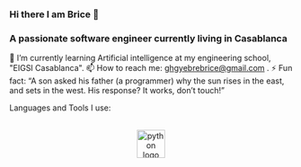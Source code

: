 ### Hi there I am Brice  👋

###  A passionate software engineer currently living in Casablanca

🌱 I’m currently learning Artificial intelligence at my  engineering school, "EIGSI Casablanca".
📫 How to reach me: ghgyebrebrice@gmail.com  .
⚡ Fun fact: “A son asked his father (a programmer) why the sun rises in the east, and sets in the west. His response? It works, don’t touch!”

Languages and Tools I use: 
<p align="center">
  <br/>
  <a href="https://www.python.org/">
    <img alt="python logo" height="50px" width="50px" src="https://www.bing.com/images/search?view=detailV2&ccid=nUYOwBls&id=67EB54F1102AF9186B4B1AE27CA35FD0B925086C&thid=OIP.nUYOwBlsmc2xTLmGRzBTCQHaHa&mediaurl=https%3a%2f%2fpluspng.com%2fimg-png%2fpython-logo-png-open-2000.png&cdnurl=https%3a%2f%2fth.bing.com%2fth%2fid%2fR.9d460ec0196c99cdb14cb98647305309%3frik%3dbAgludBfo3ziGg%26pid%3dImgRaw%26r%3d0&exph=2000&expw=2000&q=Python+Logo+PNG+Image&simid=608023432476181822&FORM=IRPRST&ck=71212A51C99908C975E38ADFA47413DF&selectedIndex=2"/>
  </a>
  
</p>



<!--
**BriceGyb/BriceGyb** is a ✨ _special_ ✨ repository because its `README.md` (this file) appears on your GitHub profile.

Here are some ideas to get you started:

- 🔭 I’m currently working on ...
- 🌱 I’m currently learning Artificial intelligence at my  engineering school, "EIGSI Casablanca".
- 👯 I’m looking to collaborate on ...
- 🤔 I’m looking for help with ...
- 💬 Ask me about ...
- 📫 How to reach me: ghgyebrebrice@gmail.com .
- 😄 Pronouns: ...
- ⚡ Fun fact: “A son asked his father (a programmer) why the sun rises in the east, and sets in the west. His response? It works, don’t touch!”
-->
